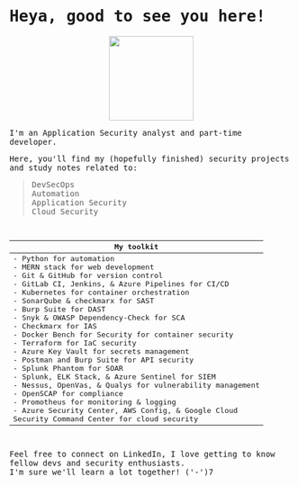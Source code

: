 <samp>
<h1>
  Heya, good to see you here!
</h1> 

  <p align="center">
    <img height="150" src="https://cdn.discordapp.com/attachments/1292922946863763547/1292926551318466570/ezgif-1-44cd43a457.gif?ex=6708262f&is=6706d4af&hm=6766cc948ea2a1a1851457efca119a997b71ea6fc8b69e18cccaab95d219a2a2&">
  </p>


  I'm an Application Security analyst and part-time developer. <br/>
  
  Here, you'll find my (hopefully finished) security projects and study notes related to:
  > DevSecOps<br/>
  > Automation<br/>
  > Application Security<br/>
  > Cloud Security<br/>
    
  <br/>

  <div align="center">
  
  | My toolkit |
  |----------------------|
  | - Python for automation <br/> - MERN stack for web development <br/> - Git & GitHub for version control<br/> - GitLab CI, Jenkins, & Azure Pipelines for CI/CD <br/> - Kubernetes for container orchestration <br/> - SonarQube & checkmarx for SAST <br/> - Burp Suite for DAST <br/> - Snyk & OWASP Dependency-Check for SCA <br/> - Checkmarx for IAS <br/> - Docker Bench for Security for container security <br/> - Terraform for IaC security <br/> - Azure Key Vault for secrets management <br/> - Postman and Burp Suite for API security <br/> - Splunk Phantom for SOAR <br/> - Splunk, ELK Stack, & Azure Sentinel for SIEM <br/> - Nessus, OpenVas, & Qualys for vulnerability management <br/> - OpenSCAP for compliance <br/> - Promotheus for monitoring & logging <br/> - Azure Security Center, AWS Config, & Google Cloud <br/>Security Command Center for cloud security |
  
  </div>

  <br/>

  
  Feel free to connect on LinkedIn, I love getting to know fellow devs and security enthusiasts. <br/>
  I'm sure we'll learn a lot together! ('-')7<br/>


<samp/>
